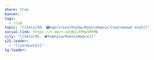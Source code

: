 ```yaml
---
share: true
banner: 
tags:
  - club
topic: "[[data/99. 🗃️Картотека/Клубы/Новосибирск/Спортивный клуб]]"
social-link: https://t.me/+-e33NjLFP9w5MTM6
city: "[[data/01. 🏕️Кампусы/Новосибирск]]"
s21-leader:
  - "[[yermoutb]]"
tg-leader: 
---
```

